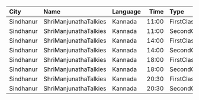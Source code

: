 | City      | Name                  | Language |  Time | Type        | Price | Capacity | Booked |
| :-------- | :-------------------- | :------- | ----: | :---------- | ----: | -------: | -----: |
| Sindhanur | ShriManjunathaTalkies | Kannada  | 11:00 | FirstClass  |   81₹ |      220 |    120 |
| Sindhanur | ShriManjunathaTalkies | Kannada  | 11:00 | SecondClass |   71₹ |      260 |    260 |
| Sindhanur | ShriManjunathaTalkies | Kannada  | 14:00 | FirstClass  |   81₹ |      220 |    120 |
| Sindhanur | ShriManjunathaTalkies | Kannada  | 14:00 | SecondClass |   71₹ |      260 |    260 |
| Sindhanur | ShriManjunathaTalkies | Kannada  | 18:00 | FirstClass  |   81₹ |      220 |    120 |
| Sindhanur | ShriManjunathaTalkies | Kannada  | 18:00 | SecondClass |   71₹ |      260 |    260 |
| Sindhanur | ShriManjunathaTalkies | Kannada  | 20:30 | FirstClass  |   81₹ |      220 |    120 |
| Sindhanur | ShriManjunathaTalkies | Kannada  | 20:30 | SecondClass |   71₹ |      260 |    260 |